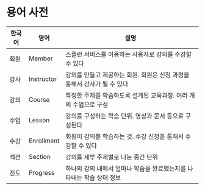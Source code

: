 # 용어 사전

| 한국어 | 영어       | 설명                                                                     |
| ------ | ---------- | ------------------------------------------------------------------------ |
| 회원   | Member     | 스플런 서비스를 이용하는 사용자로 강의를 수강할 수 있다                  |
| 강사   | Instructor | 강의를 만들고 제공하는 회원. 회원은 신청 과정을 통해서 강사가 될 수 있다 |
| 강의   | Course     | 특정한 주제를 학습하도록 설계된 교육과정. 여러 개의 수업으로 구성        |
| 수업   | Lesson     | 강의를 구성하는 학습 단위. 영상과 문서 등으로 구성된다                   |
| 수강   | Enrollment | 회원이 강의를 학습하는 것. 수강 신청을 통해서 수강할 수 있다             |
| 섹션   | Section    | 강의를 세부 주제별로 나눈 중간 단위                                      |
| 진도   | Progress   | 하나의 강의 내에서 얼마나 학습을 완료했는지를 나타내는 학습 상태 정보    |
